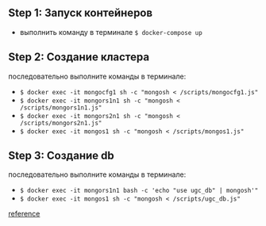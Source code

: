 ## Step 1: Запуск контейнеров

- выполнить команду в терминале ```$ docker-compose up```

## Step 2: Создание кластера

 последовательно выполните команды в терминале:
- ```$ docker exec -it mongocfg1 sh -c "mongosh < /scripts/mongocfg1.js"```
- ```$ docker exec -it mongors1n1 sh -c "mongosh < /scripts/mongors1n1.js"```
- ```$ docker exec -it mongors2n1 sh -c "mongosh < /scripts/mongors2n1.js"```
- ```$ docker exec -it mongos1 sh -c "mongosh < /scripts/mongos1.js"```

## Step 3: Создание db

последовательно выполните команды в терминале:
- ```$ docker exec -it mongors1n1 bash -c 'echo "use ugc_db" | mongosh'"```
- ```$ docker exec -it mongos1 sh -c "mongosh < /scripts/ugc_db.js"```


[reference](https://github.com/minhhungit/mongodb-cluster-docker-compose)